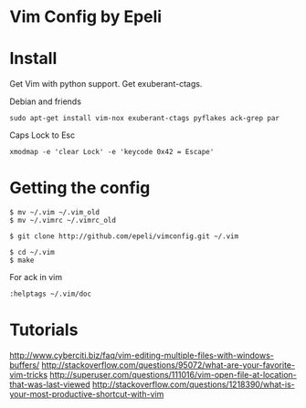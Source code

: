 Vim Config by Epeli
==================

Install
=======
Get Vim with python support.
Get exuberant-ctags.

Debian and friends

    sudo apt-get install vim-nox exuberant-ctags pyflakes ack-grep par


Caps Lock to Esc

    xmodmap -e 'clear Lock' -e 'keycode 0x42 = Escape'

Getting the config
=================

    $ mv ~/.vim ~/.vim_old
    $ mv ~/.vimrc ~/.vimrc_old

    $ git clone http://github.com/epeli/vimconfig.git ~/.vim

    $ cd ~/.vim
    $ make

For ack in vim

    :helptags ~/.vim/doc


Tutorials
=========
http://www.cyberciti.biz/faq/vim-editing-multiple-files-with-windows-buffers/
http://stackoverflow.com/questions/95072/what-are-your-favorite-vim-tricks
http://superuser.com/questions/111016/vim-open-file-at-location-that-was-last-viewed
http://stackoverflow.com/questions/1218390/what-is-your-most-productive-shortcut-with-vim
